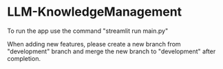 # LLM-KnowledgeManagement

To run the app use the command "streamlit run main.py"

When adding new features, please create a new branch from "development" branch and merge the new branch to "development"
after completion.
